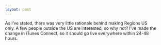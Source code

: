 ```yaml
---
layout: post
---
```


As I’ve stated, there was very little rationale behind making Regions US only. A few people outside the US are interested, so why not? I’ve made the change in iTunes Connect, so it should go live everywhere within 24-48 hours.